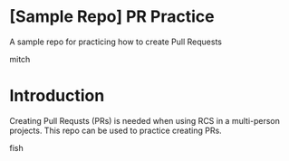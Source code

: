 # [Sample Repo] PR Practice
A sample repo for practicing how to create Pull Requests

mitch

# Introduction
Creating Pull Requsts (PRs) is needed when using RCS in a multi-person projects. This repo can be used to practice creating PRs.

fish

